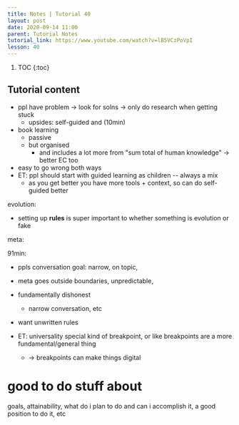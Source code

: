 ```yaml
---
title: Notes | Tutorial 40
layout: post
date: 2020-09-14 11:00
parent: Tutorial Notes
tutorial_link: https://www.youtube.com/watch?v=lB5VCzPoVpI
lesson: 40
---
```


1. TOC
{:toc}

## Tutorial content

* ppl have problem -> look for solns -> only do research when getting stuck
  * upsides: self-guided and (10min)
* book learning
  * passive
  * but organised
    * and includes a lot more from "sum total of human knowledge" -> better EC too
* easy to go wrong both ways
* ET: ppl should start with guided learning as children -- always a mix
  * as you get better you have more tools + context, so can do self-guided better

evolution:

* setting up **rules** is super important to whether something is evolution or fake

meta:

91min:

* ppls conversation goal: narrow, on topic,
* meta goes outside boundaries, unpredictable,
* fundamentally dishonest
  * narrow conversation, etc
* want unwritten rules

* ET: universality special kind of breakpoint, or like breakpoints are a more fundamental/general thing
  * -> breakpoints can make things digital

# good to do stuff about

goals, attainability, what do i plan to do and can i accomplish it, a good position to do it, etc
